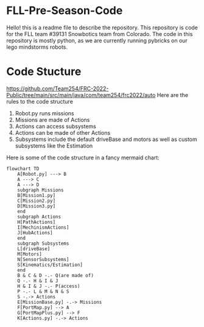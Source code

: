 # FLL-Pre-Season-Code
Hello! this is a readme file to describe the repository. This repository is code for the FLL team #39131 Snowbotics team from Colorado.
The code in this repository is mostly python, as we are currently running pybricks on our lego mindstorms robots.

# Code Stucture

https://github.com/Team254/FRC-2022-Public/tree/main/src/main/java/com/team254/frc2022/auto
Here are the rules to the code structure 
1. Robot.py runs missions
2. Missions are made of Actions
3. Actions can access subsystems
4. Actions can be made of other Actions
5. Subsystems include the default driveBase and motors as well as custom subsystems like the Estimation

Here is some of the code structure in a fancy mermaid chart:

```mermaid
flowchart TD
    A[Robot.py] ---> B
    A ---> C
    A ---> D
    subgraph Missions
    B[Mission1.py] 
    C[Mission2.py]
    D[Mission3.py]
    end
    subgraph Actions
    H[PathActions]
    I[MechinismActions]
    J[HubActions]
    end
    subgraph Subsystems
    L[driveBase]
    M[Motors]
    N[SensorSubsystems]
	S[Kinematics/Estimation]
    end
    B & C & D -.- Q(are made of)
    Q -.- H & I & J
    H & I & J -.- P(access)
    P -.- L & M & N & S
    S -.-> Actions
    E[MissionBase.py] -.-> Missions  
    F[PortMap.py] --> A
    G[PortMapPlus.py] --> F
    K[Actions.py] -.-> Actions

```
